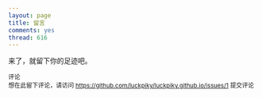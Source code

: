 ```yaml
---
layout: page
title: 留言
comments: yes
thread: 616
---
```


来了，就留下你的足迹吧。

<style>
.gc-comments {font-size: 12px;}
</style>
<script src="http://nimojs.github.io/github-comments/gc.js"></script>
<div class="gc-comments" data-repos="luckpiky/github-comments" data-issues="1" >
    <div class="gc-comments-title">
        评论
    </div>
    <div class="gc-comments-info">
        想在此留下评论，请访问 <a href="https://github.com/luckpiky/luckpiky.github.io/issues/1">https://github.com/luckpiky/luckpiky.github.io/issues/1</a> 提交评论
    </div>
</div>
